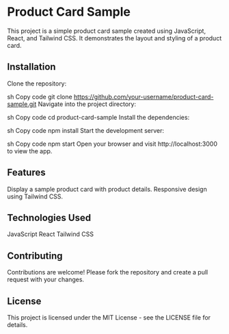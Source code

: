 # Product Card Sample
This project is a simple product card sample created using JavaScript, React, and Tailwind CSS. It demonstrates the layout and styling of a product card.

## Installation
Clone the repository:

sh
Copy code
git clone https://github.com/your-username/product-card-sample.git
Navigate into the project directory:

sh
Copy code
cd product-card-sample
Install the dependencies:

sh
Copy code
npm install
Start the development server:

sh
Copy code
npm start
Open your browser and visit http://localhost:3000 to view the app.

## Features
Display a sample product card with product details.
Responsive design using Tailwind CSS.

## Technologies Used
JavaScript
React
Tailwind CSS

## Contributing
Contributions are welcome! Please fork the repository and create a pull request with your changes.

## License
This project is licensed under the MIT License - see the LICENSE file for details.
